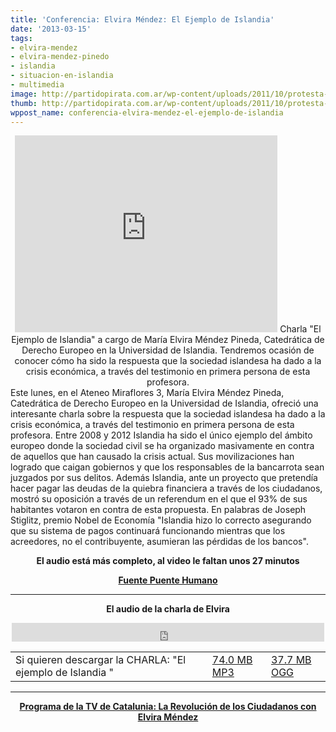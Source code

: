 ```yaml
---
title: 'Conferencia: Elvira Méndez: El Ejemplo de Islandia'
date: '2013-03-15'
tags:
- elvira-mendez
- elvira-mendez-pinedo
- islandia
- situacion-en-islandia
- multimedia
image: http://partidopirata.com.ar/wp-content/uploads/2011/10/protesta-islandia.jpg
thumb: http://partidopirata.com.ar/wp-content/uploads/2011/10/protesta-islandia-150x150.jpg
wppost_name: conferencia-elvira-mendez-el-ejemplo-de-islandia
---
```


<center>
<iframe src="http://www.youtube.com/embed/YCxZyFabxjs" height="315" width="420" allowfullscreen="" frameborder="0"></iframe>
Charla "El Ejemplo de Islandia" a cargo de María Elvira Méndez Pineda, Catedrática de Derecho Europeo en la Universidad de Islandia. Tendremos ocasión de conocer cómo ha sido la respuesta que la sociedad islandesa ha dado a la crisis económica, a través del testimonio en primera persona de esta profesora.</center>
Este lunes, en el Ateneo Miraflores 3, María Elvira Méndez Pineda, Catedrática de Derecho Europeo en la Universidad de Islandia, ofreció una interesante charla sobre la respuesta que la sociedad islandesa ha dado a la crisis económica, a través del testimonio en primera persona de esta profesora.
Entre 2008 y 2012 Islandia ha sido el único ejemplo del ámbito europeo donde la sociedad civil se ha organizado masivamente en contra de aquellos que han causado la crisis actual. Sus movilizaciones han logrado que caigan gobiernos y que los responsables de la bancarrota sean juzgados por sus delitos. Además Islandia, ante un proyecto que pretendía hacer pagar las deudas de la quiebra financiera a través de los ciudadanos, mostró su oposición a través de un referendum en el que el 93% de sus habitantes votaron en contra de esta propuesta. En palabras de Joseph Stiglitz, premio Nobel de Economía "Islandia hizo lo correcto asegurando que su sistema de pagos continuará funcionando mientras que los acreedores, no el contribuyente, asumieran las pérdidas de los bancos".
<p style="text-align: center;"><strong>El audio está más completo, al video le faltan unos 27 minutos</strong></p>
<p style="text-align: center;"><strong><a href="http://puentehumano.blogspot.com.ar/2012/03/audio-charla-el-ejemplo-de-islandia.html" target="_blank">Fuente Puente Humano</a></strong></p>


<hr />
<p style="text-align: center;"><strong>El audio de la charla de Elvira</strong></p>
<p style="text-align: center;"><strong></strong><iframe src="http://archive.org/embed/CHARLA_El_ejemplo_de_Islandia" height="30" width="500" allowfullscreen="" frameborder="0"></iframe></p>

<table id="ff2">
<tbody>
<tr>
<td>Si quieren descargar la CHARLA: "El ejemplo de Islandia "</td>
<td><a href="http://archive.org/download/CHARLA_El_ejemplo_de_Islandia/CHARLA_El_ejemplo_de_Islandia_MariaElviraMendezPineda.mp3"> 74.0 MB MP3 </a></td>
<td><a href="http://archive.org/download/CHARLA_El_ejemplo_de_Islandia/CHARLA_El_ejemplo_de_Islandia_MariaElviraMendezPineda.ogg"> 37.7 MB OGG </a></td>
</tr>
</tbody>
</table>

<hr />

<center><strong><a href="http://partidopirata.com.ar/8825/elvira-mendez-la-revolucion-de-los-ciudadanos">Programa de la TV de Catalunia: La Revolución de los Ciudadanos con Elvira Méndez</a></strong></center>
